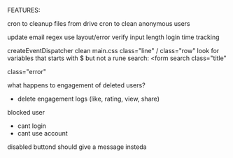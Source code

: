 
FEATURES:

cron to cleanup files from drive
cron to clean anonymous users

update email regex
use layout/error
verify input length
login time tracking




createEventDispatcher
clean main.css
class="line" / class="row"
look for variables that starts with $ but not a rune
search: <form
search class="title"
<!-- <UpdateUrl /> -->
class="error"


what happens to engagement of deleted users?
- delete engagement logs (like, rating, view, share)


blocked user
- cant login
- cant use account


disabled buttond should give a message insteda

